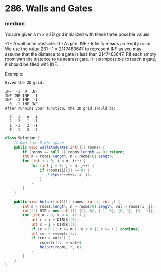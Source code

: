 # 286. Walls and Gates
### medium
You are given a m x n 2D grid initialized with these three possible values.

-1 - A wall or an obstacle.
0 - A gate.
INF - Infinity means an empty room. We use the value 231 - 1 = 2147483647 to represent INF as you may assume that the distance to a gate is less than 2147483647.
Fill each empty room with the distance to its nearest gate. If it is impossible to reach a gate, it should be filled with INF.

Example: 
```
Given the 2D grid:

INF  -1  0  INF
INF INF INF  -1
INF  -1 INF  -1
  0  -1 INF INF
After running your function, the 2D grid should be:

  3  -1   0   1
  2   2   1  -1
  1  -1   2  -1
  0  -1   3   4
```

```Java
class Solution {
    // Omn time O m*n space
    public void wallsAndGates(int[][] rooms) {
        if (rooms == null || rooms.length == 0) return;
        int m = rooms.length, n = rooms[0].length;
        for (int i = 0; i < m; i++) {
            for (int j = 0; j < n; j++) {
                if (rooms[i][j] == 0) {
                    helper(rooms, i, j);
                }
            }
        }
    }
    
    public void helper(int[][] rooms, int i, int j) {
        int m = rooms.length, n = rooms[0].length, val = rooms[i][j];
        int[][] DIR = new int[][] {{1, 0}, {-1, 0}, {0, 1}, {0, -1}};
        for (int k = 0; k < 4; k++) {
            int r = i + DIR[k][0];
            int c = j + DIR[k][1];
            if (r < 0 || r >= m || c < 0 || c >= n ) continue;
            int cur = rooms[r][c];
            if (cur > val+1) {
                rooms[r][c] = val+1;
                helper(rooms, r, c);
            }
        }
    }
}
```